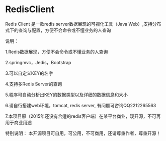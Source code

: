 # RedisClient
Redis Client 是一款redis server数据展现的可视化工具（Java Web）,支持分布式下的查询与配置，方便不会命令或不懂业务的人查询



说明：

1.Redis数据展现，方便不会命令或不懂业务的人查询

2.springmvc，Jedis，Bootstrap

3.可以自定义KEY的名字

4.支持多Redis Server的查询

5.程序可自动分析出KEY的数据类型以及详细的数据信息和大小

6.请自行搭建web环境，tomcat, redis server, 有问题可咨询QQ2212265563

7.本项目原（2015年还没有合适的redis客户端）在某平台商业，现开源，不可再用于商业用途


特别说明： 本开源项目可自用，可公用，不可商用，还请尊重作者，尊重开源！

